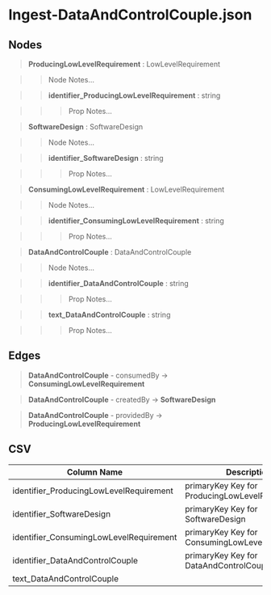 # Ingest-DataAndControlCouple.json
## Nodes

>**ProducingLowLevelRequirement** : LowLevelRequirement

>>Node Notes...

>>**identifier_ProducingLowLevelRequirement** : string
    
>>>Prop Notes...

>**SoftwareDesign** : SoftwareDesign

>>Node Notes...

>>**identifier_SoftwareDesign** : string
    
>>>Prop Notes...

>**ConsumingLowLevelRequirement** : LowLevelRequirement

>>Node Notes...

>>**identifier_ConsumingLowLevelRequirement** : string
    
>>>Prop Notes...

>**DataAndControlCouple** : DataAndControlCouple

>>Node Notes...

>>**identifier_DataAndControlCouple** : string
    
>>>Prop Notes...

>>**text_DataAndControlCouple** : string
    
>>>Prop Notes...

## Edges

>**DataAndControlCouple** - consumedBy -> **ConsumingLowLevelRequirement**

>**DataAndControlCouple** - createdBy -> **SoftwareDesign**

>**DataAndControlCouple** - providedBy -> **ProducingLowLevelRequirement**

## CSV

Column Name | Description |Optional
------------|-------------|---
identifier_ProducingLowLevelRequirement| primaryKey Key for ProducingLowLevelRequirement | Yes
identifier_SoftwareDesign| primaryKey Key for SoftwareDesign | Yes
identifier_ConsumingLowLevelRequirement| primaryKey Key for ConsumingLowLevelRequirement | Yes
identifier_DataAndControlCouple| primaryKey Key for DataAndControlCouple | No
text_DataAndControlCouple| | Yes
